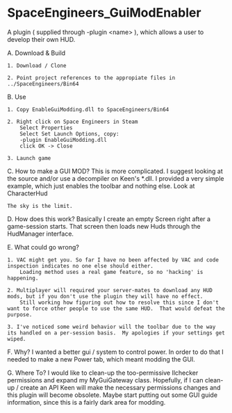 # SpaceEngineers_GuiModEnabler
A plugin ( supplied through -plugin &lt;name> ), which allows a user to develop their own HUD.

A. Download & Build
	
	1. Download / Clone
	
	2. Point project references to the appropiate files in ../SpaceEngineers/Bin64

B. Use
	
	1. Copy EnableGuiModding.dll to SpaceEngineers/Bin64
	
	2. Right click on Space Engineers in Steam
		Select Properties
		Select Set Launch Options, copy:
		-plugin EnableGuiModding.dll
		click OK -> Close
	
	3. Launch game

C. How to make a GUI MOD?
	This is more complicated.  I suggest looking at the source and/or use a decompiler on Keen's *.dll.
	I provided a very simple example, which just enables the toolbar and nothing else.
		Look at CharacterHud
		
	The sky is the limit.

D. How does this work?
	Basically I create an empty Screen right after a game-session starts.  That screen then loads new Huds through the HudManager interface.

E. What could go wrong?
	
	1. VAC might get you. So far I have no been affected by VAC and code inspection indicates no one else should either.
		Loading method uses a real game feature, so no 'hacking' is happening.
	
	2. Multiplayer will required your server-mates to download any HUD mods, but if you don't use the plugin they will have no effect.
		Still working how figuring out how to resolve this since I don't want to force other people to use the same HUD.  That would defeat the purpose.
		
	3. I've noticed some weird behavior will the toolbar due to the way its handled on a per-session basis.  My apologies if your settings get wiped.
	
F. Why?
	I wanted a better gui / system to control power.  In order to do that I needed to make a new Power tab, which meant modding the GUI.

G. Where To?
	I would like to clean-up the too-permissive Ilchecker permissions and expand my MyGuiGateway class.
	Hopefully, if I can clean-up / create an API Keen will make the necessary permissions changes and this plugin will become obsolete.
	Maybe start putting out some GUI guide information, since this is a fairly dark area for modding.